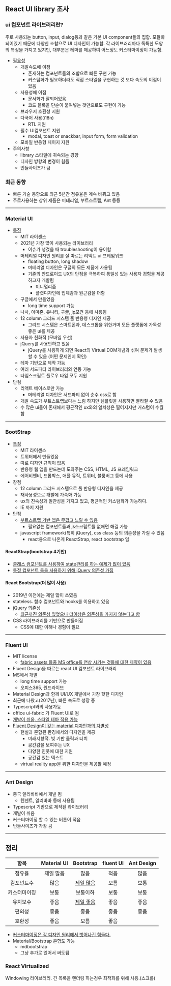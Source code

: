 ## React UI library 조사

### ui 컴포넌트 라이브러리란? 
주로 사용되는 button, input, dialog등과 같은 기본 UI component들의 집합. 모듈화 되어있기 때문에 다양한 조합으로 UI 디자인이 가능함. 각 라이브러리마다 독특한 모양의 특징을 가지고 있지만, 대부분은 테마를 제공하여 어느정도 커스터마이징이 가능함. 

* [필요성](https://sunscrapers.com/blog/when-to-use-a-ui-component-library-in-a-react-project/)
	* 개발속도에 이점 
		* 존재하는 컴포넌트들의 조합으로 빠른 구현 가능
		* 커스텀화가 필요하더라도 직접 스타일을 구현하는 것 보다 속도의 이점이 있음 
	* 사용성에 이점 
		* 문서화가 잘되어있음 
		* 코드 블록을 단순이 붙여넣는 것만으로도 구현이 가능
	* 브라우저 호환성 지원
	* 다국어 사용(i18n)
		* RTL 지원  
	* 필수 UI컴포넌트 지원
		* modal, toast or snackbar, input form, form validation
	* 모바일 반응형 페이지 지원
* 주의사항
	* library 스타일에 귀속되는 경향 
	* 디자인 방향의 변경이 힘듬 
	* 번들사이즈가 큼 

### 최근 동향
* 빠른 기술 동향으로 최근 5년간 점유율은 계속 바뀌고 있음
* 주로사용하는 상위 제품은 머테리얼, 부트스트랩, Ant 등등
---
### Material UI
* [특징](https://flatlogic.com/blog/bootstrap-vs-material-ui-which-one-to-use-for-the-next-web-app/)
	* MIT 라이센스
	* 2021년 가장 많이 사용되는 라이브러리 
		* 이슈가 생겼을 때 troubleshooting이 용이함 
	* 머테리얼 디자인 원리를 잘 따르는 리액트 ui 프레임워크
		* floating button, long shadow
		* 머테리얼 디자인은 구글의 모든 제품에 사용됨
		* 기존의 안드로이드 UX의 단점을 극복하여 통일성 있는 사용자 경험을 제공하고자 개발됨
			* 미니멀리즘
			* 플랫디자인에 입체감과 원근감을 더함
	* 구글에서 만들었음
		* long time support 가능
	* 나사, 아마존, 유니티, 구글, jp모건 등에 사용됨
	* 12 column 그리드 시스템  풀 반응형 디자인 제공
		* 그리드 시스템은 스마트폰과, 데스크톱을 위한거며 모든 플랫폼에 가독성 좋은 ui를 제공 
	* 사용자 친화적 (모바일 우선) 
	* jQuery를 사용안하고 있음 
		* jQuery를 사용하게 되면 React의 Virtual DOM개념과 섞여 문제가 발생할 수 있음 (어떤 문제인지 확인)
	* 테마 기반으로 제작 가능 
	* 여러 서드파티 라이브러리와 연동 가능 
	* 타입스크립트 플로우 타입 모두 지원  
* 단점
	* 리액트 베이스로만 가능
		* 머테리얼 디자인은 서드파티 없이 순수 css로 함
	* 개발 속도가 부트스트랩보다는 느림 하지만 템플릿을 사용하면 빨라질 수 있음
	* 수 많은 ui들이 존재해서 평균적인 ux와의 일치성은 떨어지지만 커스텀이 수월함 
---
### BootStrap
* [특징](https://flatlogic.com/blog/bootstrap-vs-material-ui-which-one-to-use-for-the-next-web-app/)
	* MIT 라이센스
	* 트위터에서 만들었음
	* 따로 디자인 규칙이 없음 
	* 반응형 웹 앱을 만드는데 도와주는 CSS, HTML, JS 프레임워크
	* 에어비앤비, 드롭박스, 애플 뮤직, 트위터, 블룸버그 등에 사용
* 장점
	* 12 column 그리드 시스템으로 풀 반응형 디자인을 제공
	* 재사용성으로 개발에 가속화 가능
	* ux의 친숙성과 일관성을 가지고 있고, 평균적인 커스텀화가 가능하다. 
	* IE 까지 지원 
* 단점
	* [부트스트랩 기반 앱은 무겁고 느릴 수 있음](https://www.upgrad.com/blog/bootstrap-vs-material/)
		* 필요없는 컴포넌트들과 js스크립트를 없애면 해결 가능 
	*  javascript framework(특히 jQuery), css class 등의 의존성을 가질 수 있음 
		* react용으로 나온게 ReactStrap, react bootstrap 임
	
#### ReactStrap(bootstrap 4기반)
* [클래스 컴포넌트를 사용하여 state관리를 하는 예제가 많이 있음](https://www.geeksforgeeks.org/difference-between-reactstrap-and-react-bootstrap/)
* [특정 컴포넌트 들을 사용하기 위해 jQuery 의존성 가짐](https://hudi.kr/reactstrap-bootstrap4%EB%A5%BC-react%EC%97%90%EC%84%9C-%EC%82%AC%EC%9A%A9%ED%95%98%EB%8A%94-%EB%B0%A9%EB%B2%95/)

#### React Bootstrap(더 많이 사용)
* 2019년 이전에는 제일 많이 쓰였음
* stateless. 함수 컴포넌트와 hooks를 이용하고 있음 
* jQuery 의존성
	* [ 최근까진 의존성 있었으나 더이상은 의존성을 가지지 않는다고 함](https://www.geeksforgeeks.org/difference-between-reactstrap-and-react-bootstrap/)
* CSS 라이브러리를 기반으로 만들어짐
	* CSS에 대한 이해나 경험이 필요 
---
### Fluent UI 
* MIT license
	* [fabric assets 들중 MS office를 연상 시키는 것들에 대한 제약이 있음](https://static2.sharepointonline.com/files/fabric/assets/microsoft_fabric_assets_license_agreement_nov_2019.pdf)
* Fluent Design을 따르는 react UI 컴포넌트 라이브러리
* MS에서 개발 
	* long time support 가능
	* 오피스365, 원드라이브
* Material Design과 함께 UI/UX 개발에서 가장 핫한 디자인 
* 최근에 나왔고(2017년), 빠른 속도로 성장 중 
* Typescript와의 사용가능
* office ui-fabric 가 Fluent UI로 됨 
* [개발이 쉬움, 스타일 테마 적용 가능](https://github.com/microsoft/fluentui/wiki/How-to-apply-theme-to-Fluent-UI-React-components)
* [Fluent Design이 갖는 material 디자인과의 차별성](https://www.cygnismedia.com/blog/microsoft-fluent-vs-material-design-system/)
	* 현실과 혼합된 환경에서의 디자인을 제공
		* 미래지향적. 빛 기반 클릭과 터치
		* 공간감을 보여주는 UX 
		* 다양한 인풋에 대한 지원 
		* 공간감 있는 텍스트
	* virtual reality app을 위한 디자인을 제공할 예정
---
### Ant Design
* 중국 알리바바에서 개발 됨 
	* 텐센트, 알리바바 등에 사용됨
* Typescript 기반으로 제작된 라이브러리
* 개발이 쉬움 
* 커스터마이징 할 수 있는 버튼이 적음 
* 번들사이즈가 가장 큼
---


## 정리

|항목| Material UI| Bootstrap| fluent UI| Ant Design|
|:--:|:--:|:--:|:--:|:--:|
|점유율|제일 많음|많음|적음|많음|
|컴포넌트수|많음|[제일 많음](https://www.upgrad.com/blog/bootstrap-vs-material/)|모름|보통|
|커스터마이징|보통|보통이하|보통|보통|
|유지보수|좋음|[제일 좋음]((https://jelvix.com/blog/bootstrap-vs-material))|좋음|좋음|
|편의성|좋음|좋음|좋음|좋음|
|호환성|좋음|모름|좋음||

*  [커스터마이징은 각 디자인 원리에서 벗어나긴 힘들다.](https://stackoverflow.com/questions/55469841/react-is-using-ui-framework-still-benefical-when-you-to-customize-styles-heavil)
* Material/Bootstrap 혼합도 가능
	* mdbootstrap
	* 그냥 추가로 얹어서 써도됨

### React Virtualized
Windowing 라이브러리. 긴 목록을 렌더링 하는경우 최적화를 위해 사용.(스크롤)


